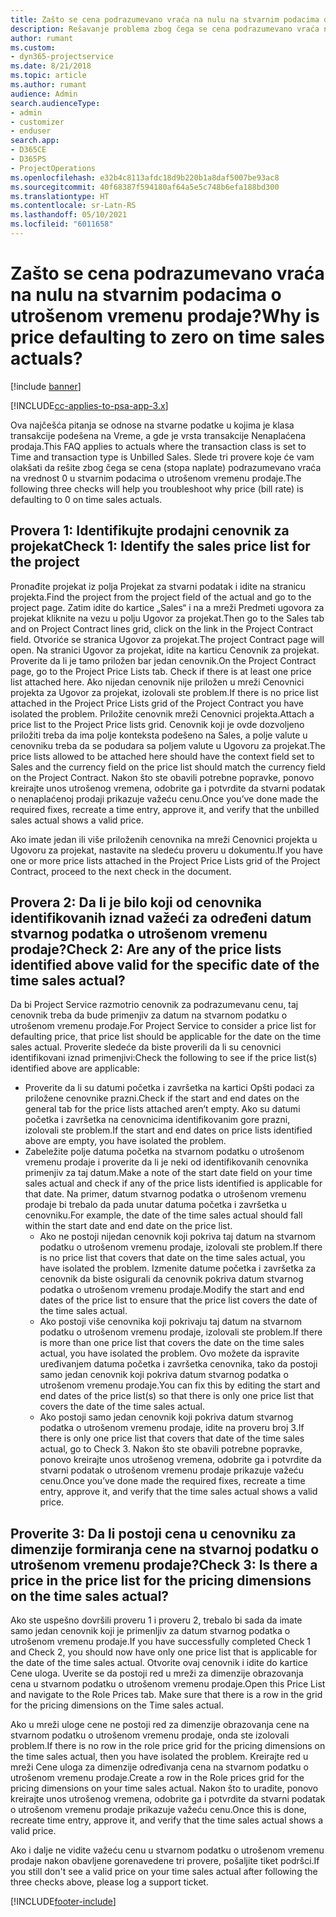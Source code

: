 ```yaml
---
title: Zašto se cena podrazumevano vraća na nulu na stvarnim podacima o utrošenom vremenu prodaje?
description: Rešavanje problema zbog čega se cena podrazumevano vraća na 0 u stvarnim podacima o utrošenom vremenu prodaje.
author: rumant
ms.custom:
- dyn365-projectservice
ms.date: 8/21/2018
ms.topic: article
ms.author: rumant
audience: Admin
search.audienceType:
- admin
- customizer
- enduser
search.app:
- D365CE
- D365PS
- ProjectOperations
ms.openlocfilehash: e32b4c8113afdc18d9b220b1a8daf5007be93ac8
ms.sourcegitcommit: 40f68387f594180af64a5e5c748b6efa188bd300
ms.translationtype: HT
ms.contentlocale: sr-Latn-RS
ms.lasthandoff: 05/10/2021
ms.locfileid: "6011658"
---
```

# <a name="why-is-price-defaulting-to-zero-on-time-sales-actuals"></a><span data-ttu-id="5fe99-103">Zašto se cena podrazumevano vraća na nulu na stvarnim podacima o utrošenom vremenu prodaje?</span><span class="sxs-lookup"><span data-stu-id="5fe99-103">Why is price defaulting to zero on time sales actuals?</span></span>

[!include [banner](../includes/psa-now-project-operations.md)]

[!INCLUDE[cc-applies-to-psa-app-3.x](../includes/cc-applies-to-psa-app-3x.md)]

<span data-ttu-id="5fe99-104">Ova najčešća pitanja se odnose na stvarne podatke u kojima je klasa transakcije podešena na Vreme, a gde je vrsta transakcije Nenaplaćena prodaja.</span><span class="sxs-lookup"><span data-stu-id="5fe99-104">This FAQ applies to actuals where the transaction class is set to Time and transaction type is Unbilled Sales.</span></span> <span data-ttu-id="5fe99-105">Slede tri provere koje će vam olakšati da rešite zbog čega se cena (stopa naplate) podrazumevano vraća na vrednost 0 u stvarnim podacima o utrošenom vremenu prodaje.</span><span class="sxs-lookup"><span data-stu-id="5fe99-105">The following three checks will help you troubleshoot why price (bill rate) is defaulting to 0 on time sales actuals.</span></span>

## <a name="check-1-identify-the-sales-price-list-for-the-project"></a><span data-ttu-id="5fe99-106">Provera 1: Identifikujte prodajni cenovnik za projekat</span><span class="sxs-lookup"><span data-stu-id="5fe99-106">Check 1: Identify the sales price list for the project</span></span>

<span data-ttu-id="5fe99-107">Pronađite projekat iz polja Projekat za stvarni podatak i idite na stranicu projekta.</span><span class="sxs-lookup"><span data-stu-id="5fe99-107">Find the project from the project field of the actual and go to the project page.</span></span> <span data-ttu-id="5fe99-108">Zatim idite do kartice „Sales“ i na a mreži Predmeti ugovora za projekat kliknite na vezu u polju Ugovor za projekat.</span><span class="sxs-lookup"><span data-stu-id="5fe99-108">Then go to the Sales tab and on Project Contract lines grid, click on the link in the Project Contract field.</span></span> <span data-ttu-id="5fe99-109">Otvoriće se stranica Ugovor za projekat.</span><span class="sxs-lookup"><span data-stu-id="5fe99-109">The project Contract page will open.</span></span> <span data-ttu-id="5fe99-110">Na stranici Ugovor za projekat, idite na karticu Cenovnik za projekat. Proverite da li je tamo priložen bar jedan cenovnik.</span><span class="sxs-lookup"><span data-stu-id="5fe99-110">On the Project Contract page, go to the Project Price Lists tab. Check if there is at least one price list attached here.</span></span> <span data-ttu-id="5fe99-111">Ako nijedan cenovnik nije priložen u mreži Cenovnici projekta za Ugovor za projekat, izolovali ste problem.</span><span class="sxs-lookup"><span data-stu-id="5fe99-111">If there is no price list attached in the Project Price Lists grid of the Project Contract you have isolated the problem.</span></span> <span data-ttu-id="5fe99-112">Priložite cenovnik mreži Cenovnici projekta.</span><span class="sxs-lookup"><span data-stu-id="5fe99-112">Attach a price list to the Project Price lists grid.</span></span> <span data-ttu-id="5fe99-113">Cenovnik koji je ovde dozvoljeno priložiti treba da ima polje konteksta podešeno na Sales, a polje valute u cenovniku treba da se podudara sa poljem valute u Ugovoru za projekat.</span><span class="sxs-lookup"><span data-stu-id="5fe99-113">The price lists allowed to be attached here should have the context field set to Sales and the currency field on the price list should match the currency field on the Project Contract.</span></span> <span data-ttu-id="5fe99-114">Nakon što ste obavili potrebne popravke, ponovo kreirajte unos utrošenog vremena, odobrite ga i potvrdite da stvarni podatak o nenaplaćenoj prodaji prikazuje važeću cenu.</span><span class="sxs-lookup"><span data-stu-id="5fe99-114">Once you’ve done made the required fixes, recreate a time entry, approve it, and verify that the unbilled sales actual shows a valid price.</span></span> 

<span data-ttu-id="5fe99-115">Ako imate jedan ili više priloženih cenovnika na mreži Cenovnici projekta u Ugovoru za projekat, nastavite na sledeću proveru u dokumentu.</span><span class="sxs-lookup"><span data-stu-id="5fe99-115">If you have one or more price lists attached in the Project Price Lists grid of the Project Contract, proceed to the next check in the document.</span></span>

## <a name="check-2-are-any-of-the-price-lists-identified-above-valid-for-the-specific-date-of-the-time-sales-actual"></a><span data-ttu-id="5fe99-116">Provera 2: Da li je bilo koji od cenovnika identifikovanih iznad važeći za određeni datum stvarnog podatka o utrošenom vremenu prodaje?</span><span class="sxs-lookup"><span data-stu-id="5fe99-116">Check 2: Are any of the price lists identified above valid for the specific date of the time sales actual?</span></span>

<span data-ttu-id="5fe99-117">Da bi Project Service razmotrio cenovnik za podrazumevanu cenu, taj cenovnik treba da bude primenjiv za datum na stvarnom podatku o utrošenom vremenu prodaje.</span><span class="sxs-lookup"><span data-stu-id="5fe99-117">For Project Service to consider a price list for defaulting price, that price list should be applicable for the date on the time sales actual.</span></span> <span data-ttu-id="5fe99-118">Proverite sledeće da biste proverili da li su cenovnici identifikovani iznad primenjivi:</span><span class="sxs-lookup"><span data-stu-id="5fe99-118">Check the following to see if the price list(s) identified above are applicable:</span></span>
- <span data-ttu-id="5fe99-119">Proverite da li su datumi početka i završetka na kartici Opšti podaci za priložene cenovnike prazni.</span><span class="sxs-lookup"><span data-stu-id="5fe99-119">Check if the start and end dates on the general tab for the price lists attached aren’t empty.</span></span> <span data-ttu-id="5fe99-120">Ako su datumi početka i završetka na cenovnicima identifikovanim gore prazni, izolovali ste problem.</span><span class="sxs-lookup"><span data-stu-id="5fe99-120">If the start and end dates on price lists identified above are empty, you have isolated the problem.</span></span> 
- <span data-ttu-id="5fe99-121">Zabeležite polje datuma početka na stvarnom podatku o utrošenom vremenu prodaje i proverite da li je neki od identifikovanih cenovnika primenjiv za taj datum.</span><span class="sxs-lookup"><span data-stu-id="5fe99-121">Make a note of the start date field on your time sales actual and check if any of the price lists identified is applicable for that date.</span></span> <span data-ttu-id="5fe99-122">Na primer, datum stvarnog podatka o utrošenom vremenu prodaje bi trebalo da pada unutar datuma početka i završetka u cenovniku.</span><span class="sxs-lookup"><span data-stu-id="5fe99-122">For example, the date of the time sales actual should fall within the start date and end date on the price list.</span></span> 
    - <span data-ttu-id="5fe99-123">Ako ne postoji nijedan cenovnik koji pokriva taj datum na stvarnom podatku o utrošenom vremenu prodaje, izolovali ste problem.</span><span class="sxs-lookup"><span data-stu-id="5fe99-123">If there is no price list that covers that date on the time sales actual, you have isolated the problem.</span></span> <span data-ttu-id="5fe99-124">Izmenite datume početka i završetka za cenovnik da biste osigurali da cenovnik pokriva datum stvarnog podatka o utrošenom vremenu prodaje.</span><span class="sxs-lookup"><span data-stu-id="5fe99-124">Modify the start and end dates of the price list to ensure that the price list covers the date of the time sales actual.</span></span> 
    - <span data-ttu-id="5fe99-125">Ako postoji više cenovnika koji pokrivaju taj datum na stvarnom podatku o utrošenom vremenu prodaje, izolovali ste problem.</span><span class="sxs-lookup"><span data-stu-id="5fe99-125">If there is more than one price list that covers the date on the time sales actual, you have isolated the problem.</span></span> <span data-ttu-id="5fe99-126">Ovo možete da ispravite uređivanjem datuma početka i završetka cenovnika, tako da postoji samo jedan cenovnik koji pokriva datum stvarnog podatka o utrošenom vremenu prodaje.</span><span class="sxs-lookup"><span data-stu-id="5fe99-126">You can fix this by editing the start and end dates of the price list(s) so that there is only one price list that covers the date of the time sales actual.</span></span> 
    - <span data-ttu-id="5fe99-127">Ako postoji samo jedan cenovnik koji pokriva datum stvarnog podatka o utrošenom vremenu prodaje, idite na proveru broj 3.</span><span class="sxs-lookup"><span data-stu-id="5fe99-127">If there is only one price list that covers that date of the time sales actual, go to Check 3.</span></span>
<span data-ttu-id="5fe99-128">Nakon što ste obavili potrebne popravke, ponovo kreirajte unos utrošenog vremena, odobrite ga i potvrdite da stvarni podatak o utrošenom vremenu prodaje prikazuje važeću cenu.</span><span class="sxs-lookup"><span data-stu-id="5fe99-128">Once you’ve done made the required fixes, recreate a time entry, approve it, and verify that the time sales actual shows a valid price.</span></span>

## <a name="check-3-is-there-a-price-in-the-price-list-for-the-pricing-dimensions-on-the-time-sales-actual"></a><span data-ttu-id="5fe99-129">Proverite 3: Da li postoji cena u cenovniku za dimenzije formiranja cene na stvarnoj podatku o utrošenom vremenu prodaje?</span><span class="sxs-lookup"><span data-stu-id="5fe99-129">Check 3: Is there a price in the price list for the pricing dimensions on the time sales actual?</span></span>

<span data-ttu-id="5fe99-130">Ako ste uspešno dovršili proveru 1 i proveru 2, trebalo bi sada da imate samo jedan cenovnik koji je primenljiv za datum stvarnog podatka o utrošenom vremenu prodaje.</span><span class="sxs-lookup"><span data-stu-id="5fe99-130">If you have successfully completed Check 1 and Check 2, you should now have only one price list that is applicable for the date of the time sales actual.</span></span> <span data-ttu-id="5fe99-131">Otvorite ovaj cenovnik i idite do kartice Cene uloga. Uverite se da postoji red u mreži za dimenzije obrazovanja cena u stvarnom podatku o utrošenom vremenu prodaje.</span><span class="sxs-lookup"><span data-stu-id="5fe99-131">Open this Price List and navigate to the Role Prices tab. Make sure that there is a row in the grid for the pricing dimensions on the Time sales actual.</span></span>

<span data-ttu-id="5fe99-132">Ako u mreži uloge cene ne postoji red za dimenzije obrazovanja cene na stvarnom podatku o utrošenom vremenu prodaje, onda ste izolovali problem.</span><span class="sxs-lookup"><span data-stu-id="5fe99-132">If there is no row in the role price grid for the pricing dimensions on the time sales actual, then you have isolated the problem.</span></span> <span data-ttu-id="5fe99-133">Kreirajte red u mreži Cene uloga za dimenzije određivanja cena na stvarnom podatku o utrošenom vremenu prodaje.</span><span class="sxs-lookup"><span data-stu-id="5fe99-133">Create a row in the Role prices grid for the pricing dimensions on your time sales actual.</span></span> <span data-ttu-id="5fe99-134">Nakon što to uradite, ponovo kreirajte unos utrošenog vremena, odobrite ga i potvrdite da stvarni podatak o utrošenom vremenu prodaje prikazuje važeću cenu.</span><span class="sxs-lookup"><span data-stu-id="5fe99-134">Once this is done, recreate time entry, approve it, and verify that the time sales actual shows a valid price.</span></span>

<span data-ttu-id="5fe99-135">Ako i dalje ne vidite važeću cenu u stvarnom podatku o utrošenom vremenu prodaje nakon obavljene gorenavedene tri provere, pošaljite tiket podršci.</span><span class="sxs-lookup"><span data-stu-id="5fe99-135">If you still don't see a valid price on your time sales actual after following the three checks above, please log a support ticket.</span></span> 



[!INCLUDE[footer-include](../includes/footer-banner.md)]
